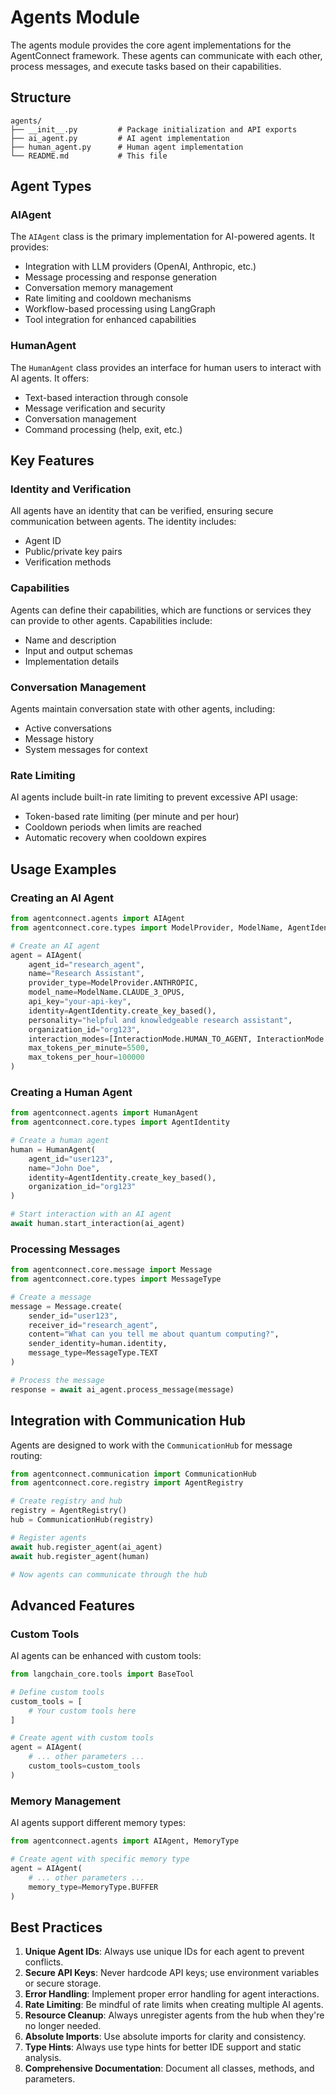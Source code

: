 # Agents Module

The agents module provides the core agent implementations for the AgentConnect framework. These agents can communicate with each other, process messages, and execute tasks based on their capabilities.

## Structure

```
agents/
├── __init__.py         # Package initialization and API exports
├── ai_agent.py         # AI agent implementation
├── human_agent.py      # Human agent implementation
└── README.md           # This file
```

## Agent Types

### AIAgent

The `AIAgent` class is the primary implementation for AI-powered agents. It provides:

- Integration with LLM providers (OpenAI, Anthropic, etc.)
- Message processing and response generation
- Conversation memory management
- Rate limiting and cooldown mechanisms
- Workflow-based processing using LangGraph
- Tool integration for enhanced capabilities

### HumanAgent

The `HumanAgent` class provides an interface for human users to interact with AI agents. It offers:

- Text-based interaction through console
- Message verification and security
- Conversation management
- Command processing (help, exit, etc.)

## Key Features

### Identity and Verification

All agents have an identity that can be verified, ensuring secure communication between agents. The identity includes:

- Agent ID
- Public/private key pairs
- Verification methods

### Capabilities

Agents can define their capabilities, which are functions or services they can provide to other agents. Capabilities include:

- Name and description
- Input and output schemas
- Implementation details

### Conversation Management

Agents maintain conversation state with other agents, including:

- Active conversations
- Message history
- System messages for context

### Rate Limiting

AI agents include built-in rate limiting to prevent excessive API usage:

- Token-based rate limiting (per minute and per hour)
- Cooldown periods when limits are reached
- Automatic recovery when cooldown expires

## Usage Examples

### Creating an AI Agent

```python
from agentconnect.agents import AIAgent
from agentconnect.core.types import ModelProvider, ModelName, AgentIdentity, InteractionMode

# Create an AI agent
agent = AIAgent(
    agent_id="research_agent",
    name="Research Assistant",
    provider_type=ModelProvider.ANTHROPIC,
    model_name=ModelName.CLAUDE_3_OPUS,
    api_key="your-api-key",
    identity=AgentIdentity.create_key_based(),
    personality="helpful and knowledgeable research assistant",
    organization_id="org123",
    interaction_modes=[InteractionMode.HUMAN_TO_AGENT, InteractionMode.AGENT_TO_AGENT],
    max_tokens_per_minute=5500,
    max_tokens_per_hour=100000
)
```

### Creating a Human Agent

```python
from agentconnect.agents import HumanAgent
from agentconnect.core.types import AgentIdentity

# Create a human agent
human = HumanAgent(
    agent_id="user123",
    name="John Doe",
    identity=AgentIdentity.create_key_based(),
    organization_id="org123"
)

# Start interaction with an AI agent
await human.start_interaction(ai_agent)
```

### Processing Messages

```python
from agentconnect.core.message import Message
from agentconnect.core.types import MessageType

# Create a message
message = Message.create(
    sender_id="user123",
    receiver_id="research_agent",
    content="What can you tell me about quantum computing?",
    sender_identity=human.identity,
    message_type=MessageType.TEXT
)

# Process the message
response = await ai_agent.process_message(message)
```

## Integration with Communication Hub

Agents are designed to work with the `CommunicationHub` for message routing:

```python
from agentconnect.communication import CommunicationHub
from agentconnect.core.registry import AgentRegistry

# Create registry and hub
registry = AgentRegistry()
hub = CommunicationHub(registry)

# Register agents
await hub.register_agent(ai_agent)
await hub.register_agent(human)

# Now agents can communicate through the hub
```

## Advanced Features

### Custom Tools

AI agents can be enhanced with custom tools:

```python
from langchain_core.tools import BaseTool

# Define custom tools
custom_tools = [
    # Your custom tools here
]

# Create agent with custom tools
agent = AIAgent(
    # ... other parameters ...
    custom_tools=custom_tools
)
```

### Memory Management

AI agents support different memory types:

```python
from agentconnect.agents import AIAgent, MemoryType

# Create agent with specific memory type
agent = AIAgent(
    # ... other parameters ...
    memory_type=MemoryType.BUFFER
)
```

## Best Practices

1. **Unique Agent IDs**: Always use unique IDs for each agent to prevent conflicts.
2. **Secure API Keys**: Never hardcode API keys; use environment variables or secure storage.
3. **Error Handling**: Implement proper error handling for agent interactions.
4. **Rate Limiting**: Be mindful of rate limits when creating multiple AI agents.
5. **Resource Cleanup**: Always unregister agents from the hub when they're no longer needed.
6. **Absolute Imports**: Use absolute imports for clarity and consistency.
7. **Type Hints**: Always use type hints for better IDE support and static analysis.
8. **Comprehensive Documentation**: Document all classes, methods, and parameters. 
